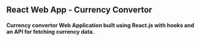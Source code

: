## React Web App - Currency Convertor 
#### Currency convertor Web Application built using React.js with hooks and an API for fetching currency data.


